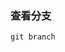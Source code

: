<!--
 * @Author: guanjiajun www.guanjiajun@ewake.com
 * @Date: 2023-04-03 18:13:24
 * @LastEditors: guanjiajun www.guanjiajun@ewake.com
 * @LastEditTime: 2023-04-03 18:13:38
 * @FilePath: \studys\programming\git\git常见命令.md
 * @Description: 这是默认设置,请设置`customMade`, 打开koroFileHeader查看配置 进行设置: https://github.com/OBKoro1/koro1FileHeader/wiki/%E9%85%8D%E7%BD%AE
-->
### 查看分支
```shell
git branch
```